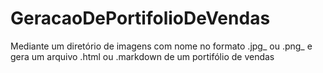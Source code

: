 # GeracaoDePortifolioDeVendas

Mediante um diretório de imagens com nome no formato .jpg_ ou .png_ e gera um arquivo .html ou .markdown de um portifólio de vendas
